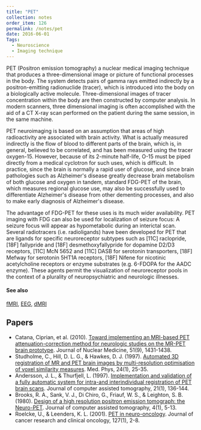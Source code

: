 ```yaml
---
title: "PET"
collection: notes
order_item: 126
permalink: /notes/pet
date: 2016-06-01
Tags:
  - Neuroscience
  - Imaging technique
---
```


PET (Positron emission tomography) a nuclear medical imaging technique that produces a three-dimensional image or picture of functional processes in the body. The system detects pairs of gamma rays emitted indirectly by a positron-emitting radionuclide (tracer), which is introduced into the body on a biologically active molecule. Three-dimensional images of tracer concentration within the body are then constructed by computer analysis. In modern scanners, three dimensional imaging is often accomplished with the aid of a CT X-ray scan performed on the patient during the same session, in the same machine.

PET neuroimaging is based on an assumption that areas of high radioactivity are associated with brain activity. What is actually measured indirectly is the flow of blood to different parts of the brain, which is, in general, believed to be correlated, and has been measured using the tracer oxygen-15. However, because of its 2-minute half-life, O-15 must be piped directly from a medical cyclotron for such uses, which is difficult. In practice, since the brain is normally a rapid user of glucose, and since brain pathologies such as Alzheimer's disease greatly decrease brain metabolism of both glucose and oxygen in tandem, standard FDG-PET of the brain, which measures regional glucose use, may also be successfully used to differentiate Alzheimer's disease from other dementing processes, and also to make early diagnosis of Alzheimer's disease.

The advantage of FDG-PET for these uses is its much wider availability. PET imaging with FDG can also be used for localization of seizure focus: A seizure focus will appear as hypometabolic during an interictal scan. Several radiotracers (i.e. radioligands) have been developed for PET that are ligands for specific neuroreceptor subtypes such as [11C] raclopride, [18F] fallypride and [18F] desmethoxyfallypride for dopamine D2/D3 receptors, [11C] McN 5652 and [11C] DASB for serotonin transporters, [18F] Mefway for serotonin 5HT1A receptors, [18F] Nifene for nicotinic acetylcholine receptors or enzyme substrates (e.g. 6-FDOPA for the AADC enzyme). These agents permit the visualization of neuroreceptor pools in the context of a plurality of neuropsychiatric and neurologic illnesses.


#### See also
[fMRI](/notes/fmri), [EEG](/notes/eeg), [dMRI](/notes/dmri)




## Papers
* Catana, Ciprian, et al. (2010). [Toward implementing an MRI-based PET attenuation-correction method for neurologic studies on the MR-PET brain prototype](http://jnm.snmjournals.org/content/51/9/1431.full). Journal of Nuclear Medicine, 51(9), 1431-1438.
* Studholme, C., Hill, D. L. G., & Hawkes, D. J. (1997). [Automated 3D registration of MR and PET brain images by multi-resolution optimisation of voxel similarity measures](). Med. Phys, 24(1), 25-35.
* Andersson, J. L., & Thurfjell, L. (1997). [Implementation and validation of a fully automatic system for intra-and interindividual registration of PET brain scans](http://journals.lww.com/jcat/Abstract/1997/01000/Implementation_and_Validation_of_a_Fully_Automatic.27.aspx). Journal of computer assisted tomography, 21(1), 136-144.
* Brooks, R. A., Sank, V. J., Di Chiro, G., Friauf, W. S., & Leighton, S. B. (1980). [Design of a high resolution positron emission tomograph: the Neuro-PET](http://journals.lww.com/jcat/abstract/1980/02000/design_of_a_high_resolution_positron_emission.2.aspx). Journal of computer assisted tomography, 4(1), 5-13.
* Roelcke, U., & Leenders, K. L. (2001). [PET in neuro-oncology](http://www.hem-aids.ru/system/files/attachments/789/pet_pet_pdf_014.pdf). Journal of cancer research and clinical oncology, 127(1), 2-8.




